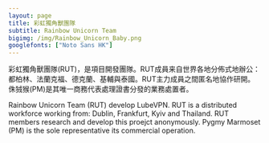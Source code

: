 ```yaml
---
layout: page
title: 彩虹獨角獸團隊
subtitle: Rainbow Unicorn Team
bigimg: /img/Rainbow_Unicorn_Baby.png
googlefonts: ["Noto Sans HK"]
---
```


彩虹獨角獸團隊(RUT)，是項目開發團隊。RUT成員来自世界各地分佈式地辦公：都柏林、法蘭克福、德克蘭、基輔與泰國。RUT主力成員之間匿名地協作研開。侏狨猴(PM)是其唯一商務代表處理證書分發的業務處置者。

Rainbow Unicorn Team (RUT) develop LubeVPN. RUT is a distributed workforce working from: Dublin, Frankfurt, Kyiv and Thailand. RUT members research and develop this proejct anonymously. Pygmy Marmoset (PM) is the sole representative its commercial operation.
